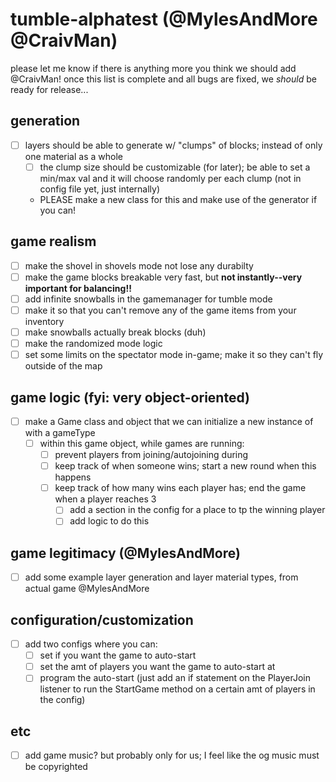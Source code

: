 # tumble-alphatest (@MylesAndMore @CraivMan)

please let me know if there is anything more you think we should add @CraivMan!
once this list is complete and all bugs are fixed, we *should* be ready for release...

## generation  

- [ ] layers should be able to generate w/ "clumps" of blocks; instead of only one material as a whole
  - [ ] the clump size should be customizable (for later); be able to set a min/max val and it will choose randomly per each clump (not in config file yet, just internally)
  - PLEASE make a new class for this and make use of the generator if you can!  

## game realism  

- [ ] make the shovel in shovels mode not lose any durabilty
- [ ] make the game blocks breakable very fast, but **not instantly--very important for balancing!!**
- [ ] add infinite snowballs in the gamemanager for tumble mode  
- [ ] make it so that you can't remove any of the game items from your inventory
- [ ] make snowballs actually break blocks (duh)
- [ ] make the randomized mode logic
- [ ] set some limits on the spectator mode in-game; make it so they can't fly outside of the map

## game logic (fyi: very object-oriented)  

- [ ] make a Game class and object that we can initialize a new instance of with a gameType
  - [ ] within this game object, while games are running:
    - [ ] prevent players from joining/autojoining during
    - [ ] keep track of when someone wins; start a new round when this happens
    - [ ] keep track of how many wins each player has; end the game when a player reaches 3
      - [ ] add a section in the config for a place to tp the winning player
      - [ ] add logic to do this  

## game legitimacy (@MylesAndMore)  

- [ ] add some example layer generation and layer material types, from actual game @MylesAndMore  

## configuration/customization

- [ ] add two configs where you can:
  - [ ] set if you want the game to auto-start
  - [ ] set the amt of players you want the game to auto-start at
  - [ ] program the auto-start (just add an if statement on the PlayerJoin listener to run the StartGame method on a certain amt of players in the config)  

## etc  

- [ ] add game music? but probably only for us; I feel like the og music must be copyrighted
